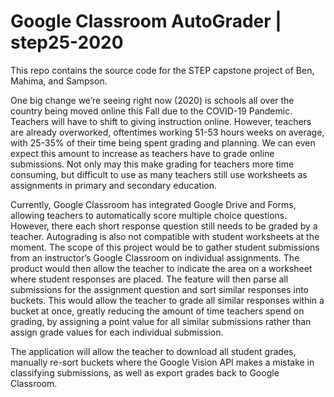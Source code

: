 # Google Classroom AutoGrader | step25-2020

This repo contains the source code for the STEP capstone project of Ben, Mahima, and Sampson.

One big change we’re seeing right now (2020) is schools all over the country being moved online this Fall due to the COVID-19 Pandemic. Teachers will have to shift to giving instruction online. However, teachers are already overworked, oftentimes working 51-53 hours weeks on average, with 25-35% of their time being spent grading and planning. We can even expect this amount to increase as teachers have to grade online submissions. Not only may this make grading for teachers more time consuming, but difficult to use as many teachers still use worksheets as assignments in primary and secondary education. 
 
Currently, Google Classroom has integrated Google Drive and Forms, allowing teachers to automatically score multiple choice questions. However, there each short response question still needs to be graded by a teacher. Autograding is also not compatible with student worksheets at the moment. The scope of this project would be to gather student submissions from an instructor’s Google Classroom on individual assignments. The product would then allow the teacher to indicate the area on a worksheet where student responses are placed.
The feature will then parse all submissions for the assignment question and sort similar responses into buckets. This would allow the teacher to grade all similar responses within a bucket at once, greatly reducing the amount of time teachers spend on grading, by assigning a point value for all similar submissions rather than assign grade values for each individual submission.
 
The application will allow the teacher to download all student grades, manually re-sort buckets where the Google Vision API makes a mistake in classifying submissions, as well as export grades back to Google Classroom. 
